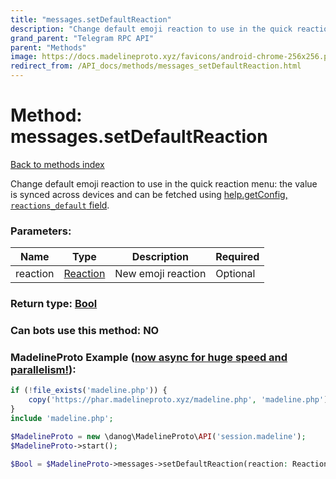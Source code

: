 ```yaml
---
title: "messages.setDefaultReaction"
description: "Change default emoji reaction to use in the quick reaction menu: the value is synced across devices and can be fetched using [help.getConfig, `reactions_default` field](../methods/help.getConfig.html)."
grand_parent: "Telegram RPC API"
parent: "Methods"
image: https://docs.madelineproto.xyz/favicons/android-chrome-256x256.png
redirect_from: /API_docs/methods/messages_setDefaultReaction.html
---
```

# Method: messages.setDefaultReaction
[Back to methods index](index.html)



Change default emoji reaction to use in the quick reaction menu: the value is synced across devices and can be fetched using [help.getConfig, `reactions_default` field](../methods/help.getConfig.html).

### Parameters:

| Name     |    Type       | Description | Required |
|----------|---------------|-------------|----------|
|reaction|[Reaction](/API_docs/types/Reaction.html) | New emoji reaction | Optional|


### Return type: [Bool](/API_docs/types/Bool.html)

### Can bots use this method: **NO**


### MadelineProto Example ([now async for huge speed and parallelism!](https://docs.madelineproto.xyz/docs/ASYNC.html)):


```php
if (!file_exists('madeline.php')) {
    copy('https://phar.madelineproto.xyz/madeline.php', 'madeline.php');
}
include 'madeline.php';

$MadelineProto = new \danog\MadelineProto\API('session.madeline');
$MadelineProto->start();

$Bool = $MadelineProto->messages->setDefaultReaction(reaction: Reaction, );
```

